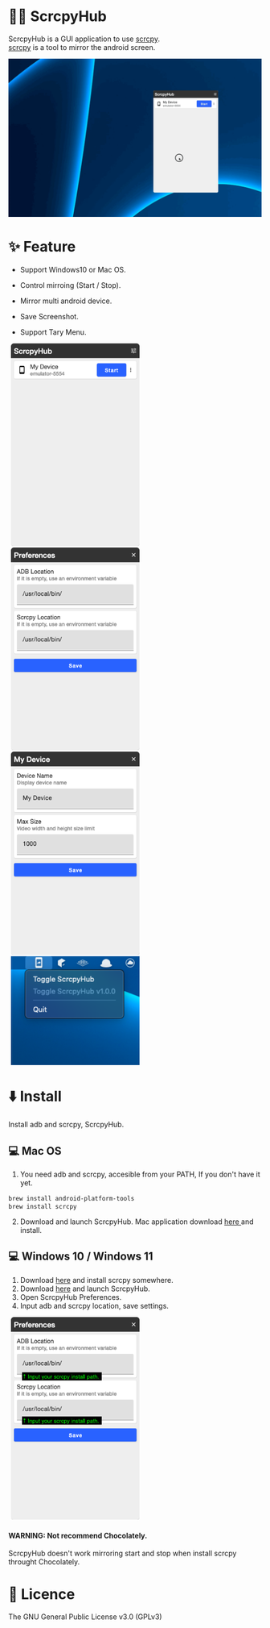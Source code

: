 # 🐻‍❄️ ScrcpyHub

ScrcpyHub is a GUI application to use [scrcpy](https://github.com/Genymobile/scrcpy).    
[scrcpy](https://github.com/Genymobile/scrcpy) is a tool to mirror the android screen.

![demo](docs/demo.gif)

# ✨ Feature

- Support Windows10 or Mac OS.

- Control mirroing (Start / Stop).

- Mirror multi android device.

- Save Screenshot.

- Support Tary Menu.

  

<img src="docs/one.png" width=256 hspace="5"><img src="docs/two.png" width=256 hspace="5"><img src="docs/three.png" width=256 hspace="5"><img src=docs/tray.png width=256 hspace=5>

# ⬇️ Install

Install adb and scrcpy, ScrcpyHub.

## 💻 Mac OS

1. You need adb and scrcpy, accesible from your PATH, If you don't have it yet.

```
brew install android-platform-tools
brew install scrcpy
```
2. Download and launch ScrcpyHub. Mac application download [here ](https://github.com/kaleidot725/scrcpy-hub/releases/tag/v1.2.3)and install.

## 💻 Windows 10 / Windows 11

1. Download [here](https://github.com/Genymobile/scrcpy#windows) and install scrcpy somewhere.
2. Download [here](https://github.com/kaleidot725/scrcpy-hub/releases/tag/v1.2.3) and launch ScrcpyHub.
3. Open ScrcpyHub Preferences.
4. Input adb and scrcpy location, save settings.

<img src="docs/four.png" width=256 hspace="5">

#### WARNING: Not recommend Chocolately.

ScrcpyHub doesn't work mirroring start and stop when install scrcpy throught Chocolately.

# 🎫 Licence

The GNU General Public License v3.0 (GPLv3)
